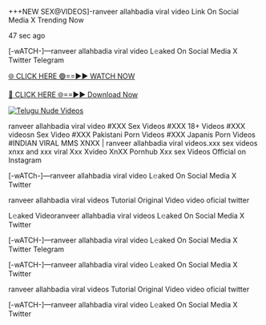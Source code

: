 +++NEW SEX@VIDEOS]-ranveer allahbadia viral video Link On Social Media X Trending Now


47 sec ago

[-wATCH-]—ranveer allahbadia viral video L𝚎aked On Social Media X Twitter Telegram

[🌐 CLICK HERE 🟢==►► WATCH NOW](https://viral-xone.blogspot.com/2025/01/valovideo.html)

[🔴 CLICK HERE 🌐==►► Download Now](https://viral-xone.blogspot.com/2025/01/valovideo.html)

[![Telugu Nude Videos](https://i.imgur.com/dJHk4Zq.gif)](https://viral-xone.blogspot.com/2025/01/valovideo.html)

ranveer allahbadia viral video #XXX Sex Videos #XXX 18+ Videos #XXX videosn Sex Video #XXX Pakistani Porn Videos #XXX Japanis Porn Videos #INDIAN VIRAL MMS XNXX | ranveer allahbadia viral videos.xxx sex videos xnxx and xxx viral Xxx Xvideo XnXX Pornhub Xxx sex Videos Official on Instagram

[-wATCh-]—ranveer allahbadia viral video L𝚎aked On Social Media X Twitter

ranveer allahbadia viral videos Tutorial Original Video video oficial twitter

L𝚎aked Videoranveer allahbadia viral videos L𝚎aked On Social Media X Twitter

[-wATCH-]—ranveer allahbadia viral video L𝚎aked On Social Media X Twitter Telegram

[-wATCH-]—ranveer allahbadia viral video L𝚎aked On Social Media X Twitter

ranveer allahbadia viral videos Tutorial Original Video video oficial twitter

[-wATCH-]—ranveer allahbadia viral video L𝚎aked On Social Media X Twitter